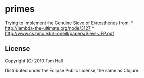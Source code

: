 # primes

Trying to implement the Genuine Sieve of Eratosthenes from:
       * http://lambda-the-ultimate.org/node/3127
       * http://www.cs.hmc.edu/~oneill/papers/Sieve-JFP.pdf




## License

Copyright (C) 2010 Tom Hall 

Distributed under the Eclipse Public License, the same as Clojure.
